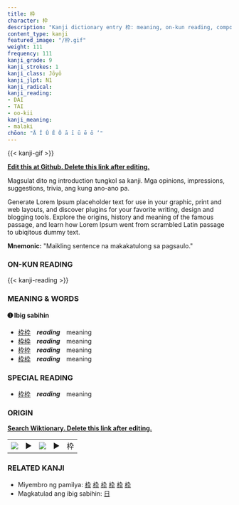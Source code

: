 ```yaml
---
title: 枠
character: 枠
description: "Kanji dictionary entry 枠: meaning, on-kun reading, compounds, origin, related kanji"
content_type: kanji
featured_image: "/枠.gif"
weight: 111
frequency: 111
kanji_grade: 9
kanji_strokes: 1
kanji_class: Jōyō
kanji_jlpt: N1
kanji_radical: 
kanji_reading: 
- DAI
- TAI
- oo-kii
kanji_meaning:
- malaki
chōon: "Ā Ī Ū Ē Ō ā ī ū ē ō ’"
---
```

[//]: # (Don't edit the line below. Kanji animated GIF code is automatically generated.)
{{< kanji-gif >}}

[//]: # (Edit below this line.)

**[Edit this at Github. Delete this link after editing.](https://github.com/tim0g/tim/tree/main/content/kanji/枠/index.md)**

Magsulat dito ng introduction tungkol sa kanji. Mga opinions, impressions, suggestions, trivia, ang kung ano-ano pa.

Generate Lorem Ipsum placeholder text for use in your graphic, print and web layouts, and discover plugins for your favorite writing, design and blogging tools. Explore the origins, history and meaning of the famous passage, and learn how Lorem Ipsum went from scrambled Latin passage to ubiqitous dummy text.
 
**Mnemonic:** "Maikling sentence na makakatulong sa pagsaulo."

### ON-KUN READING

[//]: # (Don't edit the line below. ON-KUN READING code is automatically generated.)
{{< kanji-reading >}}

### MEANING & WORDS

#### ➊ **Ibig sabihin**
  - [枠](../枠)[枠](../枠)　***reading***　meaning
  - [枠](../枠)[枠](../枠)　***reading***　meaning
  - [枠](../枠)[枠](../枠)　***reading***　meaning
  - [枠](../枠)[枠](../枠)　***reading***　meaning

### SPECIAL READING
  - [枠](../枠)[枠](../枠)　***reading***　meaning

### ORIGIN

**[Search Wiktionary. Delete this link after editing.](https://wiktionary.org/wiki/枠)**
<table class="kanji-table"><tr><td>
<img src="60px-枠-bronze.svg.png">
</td><td>▶</td><td>
<img src="60px-枠-oracle.svg.png">
</td><td>▶</td>
<td class="kanji-origin">枠</td>
</tr></table>

### RELATED KANJI
- Miyembro ng pamilya: [枠](../枠) [枠](../枠) [枠](../枠) [枠](../枠) [枠](../枠) [枠](../枠)
- Magkatulad ang ibig sabihin: [日](../日)
